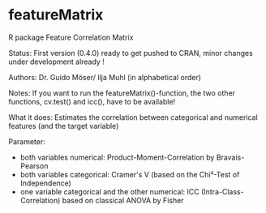 # featureMatrix
R package Feature Correlation Matrix

Status: First version (0.4.0) ready to get pushed to CRAN, minor changes under development already !

Authors:
Dr. Guido Möser/ Ilja Muhl (in alphabetical order)

Notes:
If you want to run the featureMatrix()-function, the two other functions, cv.test() and icc(), have to be available! 

What it does:
Estimates the correlation between categorical and numerical features (and the target variable)

Parameter:
- both variables numerical: Product-Moment-Correlation by Bravais-Pearson
- both variables categorical: Cramer's V (based on the Chi²-Test of Independence)
- one variable categorical and the other numerical: ICC (Intra-Class-Correlation) based on classical ANOVA by Fisher
